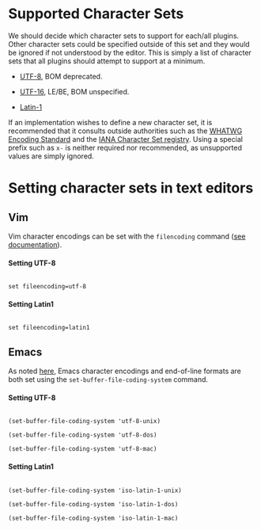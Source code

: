 # Supported Character Sets

We should decide which character sets to support for each/all plugins.  Other character sets could be specified outside of this set and they would be ignored if not understood by the editor.  This is simply a list of character sets that all plugins should attempt to support at a minimum.

- [UTF-8](https://en.wikipedia.org/wiki/UTF-8), BOM deprecated.

- [UTF-16](https://en.wikipedia.org/wiki/UTF-16), LE/BE, BOM unspecified.

- [Latin-1](https://en.wikipedia.org/wiki/Latin-1)

If an implementation wishes to define a new character set, it is recommended that it consults outside authorities such as the [WHATWG Encoding Standard](https://encoding.spec.whatwg.org/) and the [IANA Character Set registry](iana.org/assignments/character-sets/character-sets.xhtml). Using a special prefix such as `x-` is neither required nor recommended, as unsupported values are simply ignored.

# Setting character sets in text editors

## Vim

Vim character encodings can be set with the `filencoding` command ([see documentation](http://vimdoc.sourceforge.net/htmldoc/options.html#'fileencoding')).

#### Setting UTF-8

```viml

set fileencoding=utf-8

```

#### Setting Latin1

```viml

set fileencoding=latin1

```

## Emacs

As noted [here](http://www.emacswiki.org/emacs/EndOfLineTips), Emacs character encodings and end-of-line formats are both set using the `set-buffer-file-coding-system` command.

#### Setting UTF-8

```elisp

(set-buffer-file-coding-system 'utf-8-unix)

(set-buffer-file-coding-system 'utf-8-dos)

(set-buffer-file-coding-system 'utf-8-mac)

```

#### Setting Latin1

```elisp

(set-buffer-file-coding-system 'iso-latin-1-unix)

(set-buffer-file-coding-system 'iso-latin-1-dos)

(set-buffer-file-coding-system 'iso-latin-1-mac)

```
